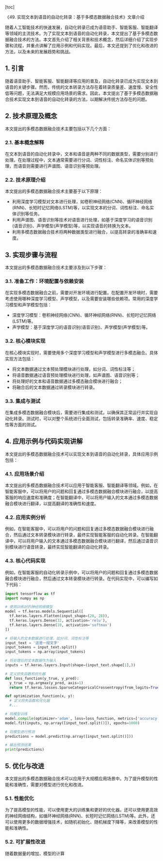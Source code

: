 
[toc]                    
                
                
《49. 实现文本到语音的自动化转录：基于多模态数据融合技术》文章介绍

随着人工智能技术的快速发展，自动化转录已成为语音助手、智能客服、智能翻译等领域的主流技术。为了实现文本到语音的自动化转录，本文提出了基于多模态数据融合技术的方法。本文首先介绍了相关背景和技术概念，然后详细介绍了实现步骤和流程，并重点讲解了应用示例和代码实现。最后，本文还提到了优化和改进的方法，以及未来的发展趋势和挑战。

## 1. 引言

随着语音助手、智能客服、智能翻译等应用的普及，自动化转录已成为实现文本到语音的关键步骤。然而，传统的文本转录方法存在着转录质量差、速度慢、安全性低等问题，无法满足大规模应用场景的需求。因此，本文提出了基于多模态数据融合技术实现文本到语音的自动化转录的方法，以期解决传统方法存在的问题。

## 2. 技术原理及概念

本文提出的多模态数据融合技术主要包括以下几个方面：

### 2.1. 基本概念解释

在文本到语音的自动化转录中，文本和语音是两种不同的数据类型，需要分别进行处理。在处理过程中，文本通常需要进行分词、词性标注、命名实体识别等预处理，而语音则需要进行声谱图、语音识别等预处理。

### 2.2. 技术原理介绍

本文提出的多模态数据融合技术主要基于以下原理：

- 利用深度学习模型对文本进行处理，如卷积神经网络(CNN)、循环神经网络(RNN)、长短时记忆网络(LSTM)等，以实现文本的分词、词性标注、命名实体识别等任务。
- 利用声谱图、语音识别等技术对语音进行处理，如基于深度学习的语音识别(语音识别)、声学模型(声学模型)等，以实现语音的转换为文本。
- 利用多模态数据融合技术将两种数据类型进行融合，以提高转录的准确率和速度。

## 3. 实现步骤与流程

本文提出的多模态数据融合技术主要涉及到以下步骤：

### 3.1. 准备工作：环境配置与依赖安装

在实现多模态数据融合之前，需要对开发环境进行配置。在配置开发环境时，需要考虑使用哪种深度学习模型、声学模型，以及需要安装哪些依赖项。常用的深度学习模型和声学模型包括：

- 深度学习模型：卷积神经网络(CNN)、循环神经网络(RNN)、长短时记忆网络(LSTM)等。
- 声学模型：基于深度学习的语音识别(语音识别)、声学模型(声学模型)等。

### 3.2. 核心模块实现

在核心模块实现时，需要使用多个深度学习模型和声学模型进行多模态融合。具体实现方法包括：

- 将文本数据通过文本预处理模块进行处理，如分词、词性标注等；
- 将语音数据通过语音预处理模块进行处理，如声谱图、语音识别等；
- 将处理好的文本和语音数据通过多模态融合模块进行融合；
- 将融合后的文本数据通过转录模块进行转录。

### 3.3. 集成与测试

在集成多模态数据融合模块后，需要进行集成和测试，以确保其正常运行并实现自动化转录。测试时，可以对整个系统进行全面测试，包括转录准确率、速度、稳定性等方面的测试。

## 4. 应用示例与代码实现讲解

本文提出的多模态数据融合技术可以实现文本到语音的自动化转录，具体应用示例包括：

### 4.1. 应用场景介绍

本文提出的多模态数据融合技术可以应用于智能客服、智能翻译等领域。例如，在智能客服中，可以将用户的问题和回复通过多模态数据融合模块进行融合，以提高客服的响应速度和准确度；在智能翻译中，可以将用户输入的文本通过多模态数据融合模块进行翻译，以提高翻译的准确性和速度。

### 4.2. 应用实例分析

例如，在智能客服中，可以将用户的问题和回复通过多模态数据融合模块进行融合，然后通过文本转录模块进行转录，最终实现智能客服的自动化转录。在智能翻译中，可以将用户输入的文本通过多模态数据融合模块进行翻译，然后通过语音识别模块进行语音转录，最终实现智能翻译的自动化转录。

### 4.3. 核心代码实现

例如，在智能客服的自动化转录示例中，可以将用户的问题和回复通过多模态数据融合模块进行融合，然后通过文本转录模块进行转录。在代码实现中，可以编写如下代码：
```python
import tensorflow as tf
import numpy as np

# 使用训练好的神经网络模型
model = tf.keras.models.Sequential([
  tf.keras.layers.Flatten(input_shape=(28, 28)),
  tf.keras.layers.Dense(32, activation='relu'),
  tf.keras.layers.Dense(10, activation='softmax')
])

# 将输入的文本数据进行处理，如分词、词性标注等
input_text = '这是一段文字'
input_tokens = input_text.split()
input_tokens = np.array(input_tokens)

# 将处理后的文本数据作为输入
inputs = tf.keras.layers.Input(shape=(input_text.shape[1],))

# 定义损失函数和优化器
def loss_function(y_true, y_pred):
  y_true = np.argmax(y_pred, axis=1)
  return tf.keras.losses.SparseCategoricalCrossentropy(from_logits=True)(y_true - y_pred)

def optimization_function(x, y):
  # 定义损失函数和优化器
  #...

# 将模型训练
model.compile(optimizer='adam', loss=loss_function, metrics=['accuracy'])
model.fit(inputs, np.array([input_text.split()]), epochs=1000)

# 将模型进行预测
predictions = model.predict(np.array([input_text.split()]))

# 输出预测结果
print(predictions)
```

## 5. 优化与改进

本文提出的多模态数据融合技术可以应用于大规模应用场景中。为了提升模型的性能和准确性，需要对模型进行优化和改进。

### 5.1. 性能优化

为了提高模型的性能，可以使用更大的训练集和更好的优化器。还可以使用更高效的神经网络结构，如循环神经网络(RNN)、长短时记忆网络(LSTM)等。此外，还可以使用更多的数据增强技术，如随机初始化、随机梯度下降等，来改善模型的性能和准确性。

### 5.2. 可扩展性改进

随着数据量的增加，模型的计算

